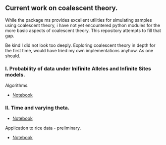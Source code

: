 ## Current work on coalescent theory.

While the package ms provides excellent utilities for simulating samples
using coalescent theory, i have not yet encountered python modules for the more 
basic aspects of coalescent theory. This repository attempts to fill that gap.

Be kind I did not look too deeply. Exploring coalescent theory in depth for the 
first time, would have tried my own implementations anyhow. As one should.

### I. Probability of data under Inifinite Alleles and Infinite Sites models.

Algorithms.

- [Notebook](https://nbviewer.jupyter.org/github/SantosJGND/Coalescent/blob/master/Model_proba.ipynb)

### II. Time and varying theta.

- [Notebook](https://nbviewer.jupyter.org/github/SantosJGND/Coalescent/blob/master/Time.ipynb)

Application to rice data - preliminary.

- [Notebook](https://nbviewer.jupyter.org/github/SantosJGND/Coalescent/blob/master/Inf_sites_rice.ipynb)
